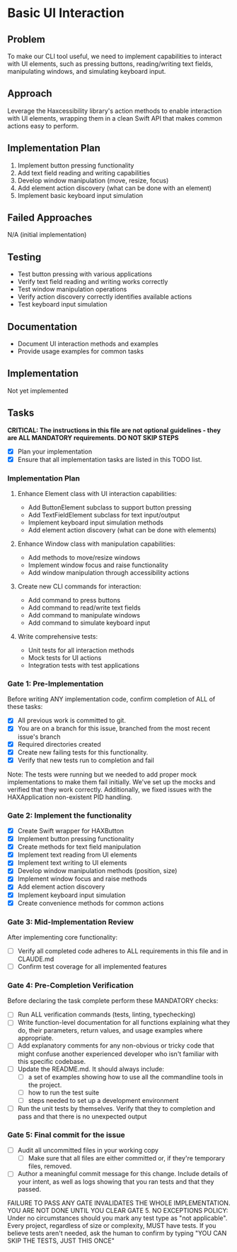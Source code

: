 # Basic UI Interaction

## Problem
To make our CLI tool useful, we need to implement capabilities to interact with UI elements, such as pressing buttons, reading/writing text fields, manipulating windows, and simulating keyboard input.

## Approach
Leverage the Haxcessibility library's action methods to enable interaction with UI elements, wrapping them in a clean Swift API that makes common actions easy to perform.

## Implementation Plan
1. Implement button pressing functionality
2. Add text field reading and writing capabilities
3. Develop window manipulation (move, resize, focus)
4. Add element action discovery (what can be done with an element)
5. Implement basic keyboard input simulation

## Failed Approaches
N/A (initial implementation)

## Testing
- Test button pressing with various applications
- Verify text field reading and writing works correctly
- Test window manipulation operations
- Verify action discovery correctly identifies available actions
- Test keyboard input simulation

## Documentation
- Document UI interaction methods and examples
- Provide usage examples for common tasks

## Implementation
Not yet implemented

## Tasks
**CRITICAL: The instructions in this file are not optional guidelines - they are ALL MANDATORY requirements. DO NOT SKIP STEPS**

- [x] Plan your implementation
- [x] Ensure that all implementation tasks are listed in this TODO list. 

### Implementation Plan
1. Enhance Element class with UI interaction capabilities:
   - Add ButtonElement subclass to support button pressing
   - Add TextFieldElement subclass for text input/output
   - Implement keyboard input simulation methods
   - Add element action discovery (what can be done with elements)

2. Enhance Window class with manipulation capabilities:
   - Add methods to move/resize windows
   - Implement window focus and raise functionality
   - Add window manipulation through accessibility actions

3. Create new CLI commands for interaction:
   - Add command to press buttons
   - Add command to read/write text fields
   - Add command to manipulate windows
   - Add command to simulate keyboard input

4. Write comprehensive tests:
   - Unit tests for all interaction methods
   - Mock tests for UI actions
   - Integration tests with test applications

### Gate 1: Pre-Implementation 

Before writing ANY implementation code, confirm completion of ALL of these tasks:
- [x] All previous work is committed to git.
- [x] You are on a branch for this issue, branched from the most recent issue's branch
- [x] Required directories created
- [x] Create new failing tests for this functionality.
- [x] Verify that new tests run to completion and fail

Note: The tests were running but we needed to add proper mock implementations to make them fail initially. We've set up the mocks and verified that they work correctly. Additionally, we fixed issues with the HAXApplication non-existent PID handling.


### Gate 2: Implement the functionality

- [x] Create Swift wrapper for HAXButton
- [x] Implement button pressing functionality
- [x] Create methods for text field manipulation
- [x] Implement text reading from UI elements
- [x] Implement text writing to UI elements
- [x] Develop window manipulation methods (position, size)
- [x] Implement window focus and raise methods
- [x] Add element action discovery
- [x] Implement keyboard input simulation
- [x] Create convenience methods for common actions

### Gate 3: Mid-Implementation Review 

After implementing core functionality:
- [ ] Verify all completed code adheres to ALL requirements in this file and in CLAUDE.md
- [ ] Confirm test coverage for all implemented features

### Gate 4: Pre-Completion Verification

Before declaring the task complete perform these MANDATORY checks:
- [ ] Run ALL verification commands (tests, linting, typechecking)
- [ ] Write function-level documentation for all functions explaining what they do, their parameters, return values, and usage examples where appropriate.
- [ ] Add explanatory comments for any non-obvious or tricky code that might confuse another experienced developer who isn't familiar with this specific codebase.
- [ ] Update the README.md. It should always include:
	- [ ] a set of examples showing how to use all the commandline tools in the project. 
	- [ ] how to run the test suite
	- [ ] steps needed to set up a development environment
- [ ] Run the unit tests by themselves. Verify that they to completion and pass and that there is no unexpected output

### Gate 5: Final commit for the issue 
- [ ] Audit all uncommitted files in your working copy
	- [ ] Make sure that all files are either committed or, if they're temporary files, removed.
- [ ] Author a meaningful commit message for this change. Include details of your intent, as well as logs showing that you ran tests and that they passed.

FAILURE TO PASS ANY GATE INVALIDATES THE WHOLE IMPLEMENTATION. 
YOU ARE NOT DONE UNTIL YOU CLEAR GATE 5.
NO EXCEPTIONS POLICY: Under no circumstances should you mark any test type as "not applicable". Every project, regardless of size or complexity, MUST have tests. If you believe tests aren't needed, ask the human to confirm by typing "YOU CAN SKIP THE TESTS, JUST THIS ONCE"